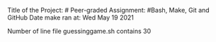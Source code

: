 Title of the Project:  # Peer-graded Assignment:
#Bash, Make, Git and GitHub
Date make ran at: Wed May 19 2021

Number of line file guessinggame.sh
contains 30
